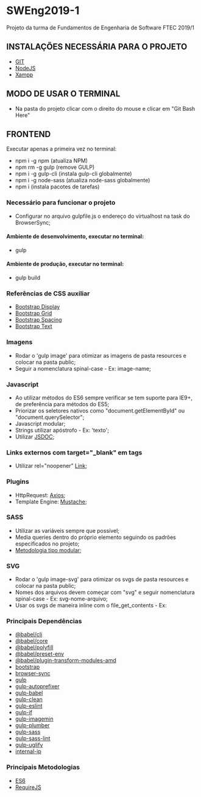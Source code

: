 # SWEng2019-1

Projeto da turma de Fundamentos de Engenharia de Software FTEC 2019/1

## INSTALAÇÕES NECESSÁRIA PARA O PROJETO

-   [GIT](https://git-scm.com/downloads)
-   [NodeJS](https://nodejs.org/en/download/)
-   [Xampp](https://www.apachefriends.org/download.html)

## MODO DE USAR O TERMINAL

-   Na pasta do projeto clicar com o direito do mouse e clicar em "Git Bash Here"

## FRONTEND

Executar apenas a primeira vez no terminal:

-   npm i -g npm (atualiza NPM)
-   npm rm -g gulp (remove GULP)
-   npm i -g gulp-cli (instala gulp-cli globalmente)
-   npm i -g node-sass (atualiza node-sass globalmente)
-   npm i (instala pacotes de tarefas)

### Necessário para funcionar o projeto

-   Configurar no arquivo gulpfile.js o endereço do virtualhost na task do BrowserSync;

#### Ambiente de desenvolvimento, executar no terminal:

-   gulp

#### Ambiente de produção, executar no terminal:

-   gulp build

### Referências de CSS auxiliar

-   [Bootstrap Display](https://getbootstrap.com/docs/4.3/utilities/display/)
-   [Bootstrap Grid](https://getbootstrap.com/docs/4.3/layout/grid/)
-   [Bootstrap Spacing](https://getbootstrap.com/docs/4.3/utilities/spacing/)
-   [Bootstrap Text](https://getbootstrap.com/docs/4.3/utilities/text/)

### Imagens

-   Rodar o 'gulp image' para otimizar as imagens de pasta resources e colocar na pasta public;
-   Seguir a nomenclatura spinal-case - Ex: image-name;

### Javascript

-   Ao utilizar métodos do ES6 sempre verificar se tem suporte para IE9+, de preferência para métodos do ES5;
-   Priorizar os seletores nativos como "document.getElementById" ou "document.querySelector";
-   Javascript modular;
-   Strings utilizar apóstrofo - Ex: 'texto';
-   Utilizar [JSDOC](https://msdn.microsoft.com/pt-br/library/Mt162307.aspx);

### Links externos com target="\_blank" em tags <a/>

-   Utilizar rel="noopener" [Link](https://desenvolvimentoparaweb.com/miscelanea/relnoopener-performance-seguranca/);

### Plugins

-   HttpRequest: [Axios](https://github.com/axios/axios);
-   Template Engine: [Mustache](https://github.com/janl/mustache.js/);

### SASS

-   Utilizar as variáveis sempre que possível;
-   Media queries dentro do próprio elemento seguindo os padrões especificados no projeto;
-   [Metodologia tipo modular](https://medium.com/@marcmintel/how-to-use-the-module-pattern-in-your-scss-sass-stylesheets-89fe38a6e1f3);

### SVG

-   Rodar o 'gulp image-svg' para otimizar os svgs de pasta resources e colocar na pasta public;
-   Nomes dos arquivos devem começar com "svg" e seguir nomenclatura spinal-case - Ex: svg-nome-arquivo;
-   Usar os svgs de maneira inline com o file_get_contents - Ex: <?= file_get_contents(asset('assets/img/svg/svg-arrow-lg-right.svg')); ?>

### Principais Dependências

-   [@babel/cli](https://babeljs.io/docs/en/babel-cli)
-   [@babel/core](https://www.npmjs.com/package/@babel/core)
-   [@babel/polyfill](https://babeljs.io/docs/en/babel-polyfill)
-   [@babel/preset-env](https://babeljs.io/docs/en/babel-preset-env)
-   [@babel/plugin-transform-modules-amd](https://www.npmjs.com/package/@babel/plugin-transform-modules-amd)
-   [bootstrap](https://getbootstrap.com/)
-   [browser-sync](https://browsersync.io/docs/gulp)
-   [gulp](https://www.npmjs.com/package/gulp)
-   [gulp-autoprefixer](https://www.npmjs.com/package/gulp-autoprefixer)
-   [gulp-babel](https://www.npmjs.com/package/gulp-babel)
-   [gulp-clean](https://www.npmjs.com/package/gulp-clean)
-   [gulp-eslint](https://www.npmjs.com/package/gulp-eslint)
-   [gulp-if](https://www.npmjs.com/package/gulp-if)
-   [gulp-imagemin](https://www.npmjs.com/package/gulp-imagemin)
-   [gulp-plumber](https://www.npmjs.com/package/gulp-plumber)
-   [gulp-sass](https://www.npmjs.com/package/gulp-sass)
-   [gulp-sass-lint](https://www.npmjs.com/package/gulp-sass)
-   [gulp-uglify](https://www.npmjs.com/package/gulp-uglify)
-   [internal-ip](https://www.npmjs.com/package/internal-ip)

### Principais Metodologias

-   [ES6](http://es6-features.org/)
-   [RequireJS](https://requirejs.org/)
